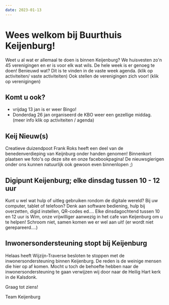 ```yaml
---
date: 2023-01-13
---
```


# Wees welkom bij Buurthuis Keijenburg!
Weet u al wat er allemaal te doen is binnen Keijenburg? 
We huisvesten zo'n 45 verenigingen en er is voor elk wat wils. De hele week is er genoeg te doen!
Benieuwd wat? Dit is te vinden in de vaste week agenda. (klik op activiteiten/ vaste activiteiten)
Ook stellen de verenigingen zich voor! (klik op verenigingen)

## Komt u ook? 
* vrijdag 13 jan is er weer Bingo!
* Donderdag 26 jan organiseerd de KBO weer een gezellige middag.
(meer info klik op activiteiten / agenda)

## Keij Nieuw(s)
Creatieve duizendpoot Frank Roks heeft een deel van de benedenverdieping van Keijnburg onder handen genomen!
Binnenkort plaatsen we foto's op deze site en onze facebookpagina!
De nieuwsgierigen onder ons kunnen natuurlijk ook gewoon even binnenlopen ;)

## Digipunt Keijenburg; elke dinsdag tussen 10 - 12 uur
Kunt u wel wat hulp of uitleg gebruiken rondom de digitale wereld? Bij uw computer, tablet of telefoon?
Denk aan software bediening, hulp bij overzetten, digid instellen, QR-codes ed....
Elke dinsdagochtend tussen 10 en 12 uur is Wim, onze vrijwilliger aanwezig in het cafe van Keijenburg om u te helpen!
Schroom niet, samen komen we er wel aan uit!
(er wordt niet gerepareerd....)

## Inwonersondersteuning stopt bij Keijenburg
Helaas heeft Wijzijn-Traverse besloten te stoppen met de inwonersondersteuning binnen Keijenburg. 
De reden is de weinige mensen die hier op af komen. Mocht u toch de behoefte hebben naar de inwonersondersteuning te gaan
verwijzen wij door naar de Heilig Hart kerk in de Kalsdonk.

Graag tot ziens!

Team Keijenburg

